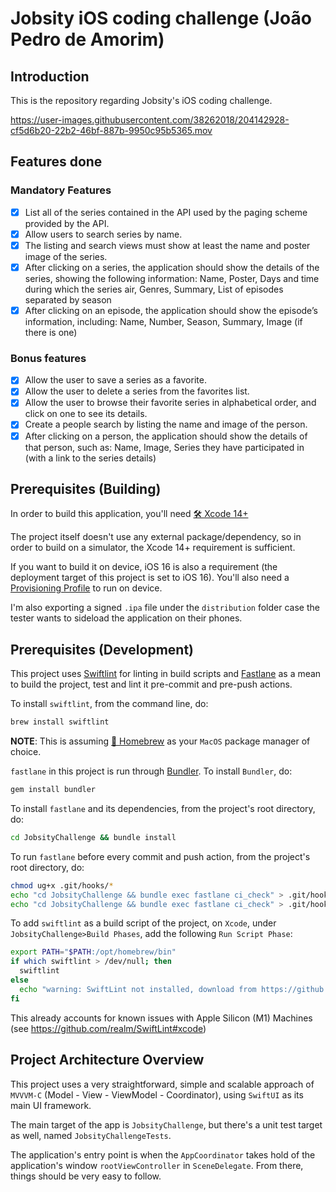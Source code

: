 # Jobsity iOS coding challenge (João Pedro de Amorim)

## Introduction

This is the repository regarding Jobsity's iOS coding challenge.

https://user-images.githubusercontent.com/38262018/204142928-cf5d6b20-22b2-46bf-887b-9950c95b5365.mov

## Features done

### Mandatory Features

- [x] List all of the series contained in the API used by the paging scheme provided by the API.
- [x] Allow users to search series by name.
- [x] The listing and search views must show at least the name and poster image of the series.
- [x] After clicking on a series, the application should show the details of the series, showing the following information: Name, Poster, Days and time during which the series air, Genres, Summary, List of episodes separated by season
- [x] After clicking on an episode, the application should show the episode’s information, including: Name, Number, Season, Summary, Image (if there is one)

### Bonus features

- [x] Allow the user to save a series as a favorite.
- [x] Allow the user to delete a series from the favorites list.
- [x] Allow the user to browse their favorite series in alphabetical order, and click on one to see its details.
- [x] Create a people search by listing the name and image of the person.
- [x] After clicking on a person, the application should show the details of that person, such as: Name, Image, Series they have participated in (with a link to the series details)

## Prerequisites (Building)

In order to build this application, you'll need [🛠 Xcode 14+]

The project itself doesn't use any external package/dependency, so in order to build on a simulator, the Xcode 14+ requirement is sufficient.

If you want to build it on device, iOS 16 is also a requirement (the deployment target of this project is set to iOS 16).
You'll also need a [Provisioning Profile] to run on device.

I'm also exporting a signed `.ipa` file under the `distribution` folder case the tester wants to sideload the application on their phones.

## Prerequisites (Development)

This project uses [Swiftlint] for linting in build scripts and [Fastlane] as a mean to build the project, test and lint it pre-commit and pre-push actions.

To install `swiftlint`, from the command line, do:

```bash
brew install swiftlint
```

**NOTE**: This is assuming [🍺 Homebrew] as your `MacOS` package manager of choice.

`fastlane` in this project is run through [Bundler]. To install `Bundler`, do:

```bash
gem install bundler
```

To install `fastlane` and its dependencies, from the project's root directory, do:

```bash
cd JobsityChallenge && bundle install
```

To run `fastlane` before every commit and push action, from the project's root directory, do:

```bash
chmod ug+x .git/hooks/*
echo "cd JobsityChallenge && bundle exec fastlane ci_check" > .git/hooks/pre-commit
echo "cd JobsityChallenge && bundle exec fastlane ci_check" > .git/hooks/pre-push
```

To add `swiftlint` as a build script of the project, on `Xcode`, under `JobsityChallenge>Build Phases`, add the following `Run Script Phase`:

```bash
export PATH="$PATH:/opt/homebrew/bin"
if which swiftlint > /dev/null; then
  swiftlint
else
  echo "warning: SwiftLint not installed, download from https://github.com/realm/SwiftLint"
fi
```

This already accounts for known issues with Apple Silicon (M1) Machines (see https://github.com/realm/SwiftLint#xcode)

## Project Architecture Overview

This project uses a very straightforward, simple and scalable approach of `MVVVM-C` (Model - View - ViewModel - Coordinator), using `SwiftUI` as its main UI framework.

The main target of the app is `JobsityChallenge`, but there's a unit test target as well, named `JobsityChallengeTests`.

The application's entry point is when the `AppCoordinator` takes hold of the application's window `rootViewController` in `SceneDelegate`. From there, things should be very easy to follow.

<!-- Links -->

[🛠 xcode 14+]: https://apps.apple.com/us/app/xcode/id497799835?mt=12
[🍺 homebrew]: https://brew.sh
[swiftlint]: https://github.com/realm/SwiftLint
[fastlane]: https://fastlane.tools/
[bundler]: https://bundler.io/
[provisioning profile]: https://developer.apple.com/documentation/appstoreconnectapi/profiles

